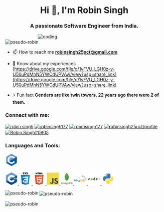 <h1 align="center">Hi 👋, I'm Robin Singh</h1>
<h3 align="center">A passionate Software Engineer from India.</h3>

<img align="right" alt="coding" width="400" src="https://user-images.githubusercontent.com/57133330/188281408-c67df9ee-fd1f-4b37-833b-f02848f1ce02.gif"> 

<p align="left"> <img src="https://komarev.com/ghpvc/?username=pseudo-robin&label=Profile%20views&color=0e75b6&style=flat" alt="pseudo-robin" /> </p>

- 📫 How to reach me **robinsingh25oct@gmail.com**

- 📄 Know about my experiences [https://drive.google.com/file/d/1vFVU_LGH0z-y-U50uPdMhN5YWCdUPVAw/view?usp=share_link](https://drive.google.com/file/d/1vFVU_LGH0z-y-U50uPdMhN5YWCdUPVAw/view?usp=share_link)

- ⚡ Fun fact **Genders are like twin towers, 22 years ago there were 2 of them.**

<h3 align="left">Connect with me:</h3>
<p align="left">
<a href="https://linkedin.com/in/robin singh" target="blank"><img align="center" src="https://raw.githubusercontent.com/rahuldkjain/github-profile-readme-generator/master/src/images/icons/Social/linked-in-alt.svg" alt="robin singh" height="30" width="40" /></a>
<a href="https://kaggle.com/robinsingh177" target="blank"><img align="center" src="https://raw.githubusercontent.com/rahuldkjain/github-profile-readme-generator/master/src/images/icons/Social/kaggle.svg" alt="robinsingh177" height="30" width="40" /></a>
<a href="https://instagram.com/robinsingh177" target="blank"><img align="center" src="https://raw.githubusercontent.com/rahuldkjain/github-profile-readme-generator/master/src/images/icons/Social/instagram.svg" alt="robinsingh177" height="30" width="40" /></a>
<a href="https://auth.geeksforgeeks.org/user/robinsingh25oct/profile" target="blank"><img align="center" src="https://raw.githubusercontent.com/rahuldkjain/github-profile-readme-generator/master/src/images/icons/Social/geeks-for-geeks.svg" alt="robinsingh25oct/profile" height="30" width="40" /></a>
<a href="https://discord.gg/Robin Singh#0805" target="blank"><img align="center" src="https://raw.githubusercontent.com/rahuldkjain/github-profile-readme-generator/master/src/images/icons/Social/discord.svg" alt="Robin Singh#0805" height="30" width="40" /></a>
</p>

<h3 align="left">Languages and Tools:</h3>
<p align="left"> <a href="https://www.cprogramming.com/" target="_blank" rel="noreferrer"> <img src="https://raw.githubusercontent.com/devicons/devicon/master/icons/c/c-original.svg" alt="c" width="40" height="40"/> </a> <a href="https://www.w3schools.com/cpp/" target="_blank" rel="noreferrer"> <br> <br> <img src="https://raw.githubusercontent.com/devicons/devicon/master/icons/cplusplus/cplusplus-original.svg" alt="cplusplus" width="40" height="40"/> </a> <a href="https://www.w3schools.com/css/" target="_blank" rel="noreferrer"> <img src="https://raw.githubusercontent.com/devicons/devicon/master/icons/css3/css3-original-wordmark.svg" alt="css3" width="40" height="40"/> </a> <a href="https://www.w3.org/html/" target="_blank" rel="noreferrer"> <img src="https://raw.githubusercontent.com/devicons/devicon/master/icons/html5/html5-original-wordmark.svg" alt="html5" width="40" height="40"/> </a> <a href="https://developer.mozilla.org/en-US/docs/Web/JavaScript" target="_blank" rel="noreferrer"> <img src="https://raw.githubusercontent.com/devicons/devicon/master/icons/javascript/javascript-original.svg" alt="javascript" width="40" height="40"/> </a> <a href="https://www.mongodb.com/" target="_blank" rel="noreferrer"> <img src="https://raw.githubusercontent.com/devicons/devicon/master/icons/mongodb/mongodb-original-wordmark.svg" alt="mongodb" width="40" height="40"/> </a> <a href="https://www.mysql.com/" target="_blank" rel="noreferrer"> <img src="https://raw.githubusercontent.com/devicons/devicon/master/icons/mysql/mysql-original-wordmark.svg" alt="mysql" width="40" height="40"/> </a> <a href="https://nodejs.org" target="_blank" rel="noreferrer"> <img src="https://raw.githubusercontent.com/devicons/devicon/master/icons/nodejs/nodejs-original-wordmark.svg" alt="nodejs" width="40" height="40"/> </a> <a href="https://www.python.org" target="_blank" rel="noreferrer"> <img src="https://raw.githubusercontent.com/devicons/devicon/master/icons/python/python-original.svg" alt="python" width="40" height="40"/> </a> </p>

<p><img align="left" src="https://github-readme-stats.vercel.app/api/top-langs?username=pseudo-robin&show_icons=true&locale=en&layout=compact" alt="pseudo-robin" /></p>

<p>&nbsp;<img align="center" src="https://github-readme-stats.vercel.app/api?username=pseudo-robin&show_icons=true&locale=en" alt="pseudo-robin" /></p>

<p><img align="center" src="https://github-readme-streak-stats.herokuapp.com/?user=pseudo-robin&" alt="pseudo-robin" /></p>
